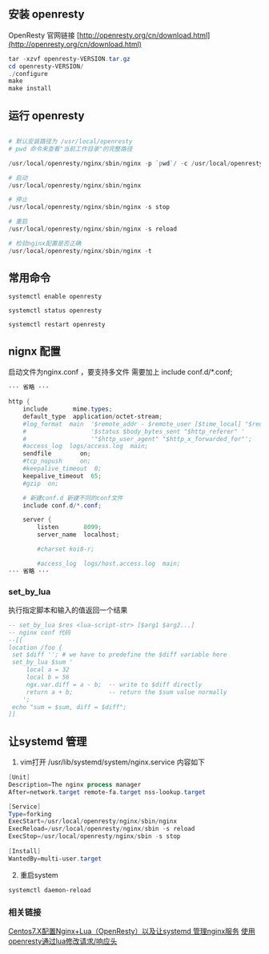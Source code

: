 ## 安装 openresty

OpenResty 官网链接 [http://openresty.org/cn/download.html](http://openresty.org/cn/download.html)

```powershell
tar -xzvf openresty-VERSION.tar.gz
cd openresty-VERSION/
./configure
make
make install
```

## 运行 openresty

```powershell

# 默认安装路径为 /usr/local/openresty
# pwd 命令来查看"当前工作目录"的完整路径

/usr/local/openresty/nginx/sbin/nginx -p `pwd`/ -c /usr/local/openresty/nginx/conf/nginx.conf

# 启动
/usr/local/openresty/nginx/sbin/nginx

# 停止
/usr/local/openresty/nginx/sbin/nginx -s stop

# 重启
/usr/local/openresty/nginx/sbin/nginx -s reload

# 检验nginx配置是否正确
/usr/local/openresty/nginx/sbin/nginx -t
```

## 常用命令

	systemctl enable openresty

	systemctl status openresty

	systemctl restart openresty

## nignx 配置
启动文件为nginx.conf ，要支持多文件 需要加上 include conf.d/*.conf;

```powershell
··· 省略 ···

http {
    include       mime.types;
    default_type  application/octet-stream;
    #log_format  main  '$remote_addr - $remote_user [$time_local] "$request" '
    #                  '$status $body_bytes_sent "$http_referer" '
    #                  '"$http_user_agent" "$http_x_forwarded_for"';
    #access_log  logs/access.log  main;
    sendfile        on;
    #tcp_nopush     on;
    #keepalive_timeout  0;
    keepalive_timeout  65;
    #gzip  on;

	# 新建conf.d 新建不同的conf文件
    include conf.d/*.conf;

    server {
        listen       8099;
        server_name  localhost;

        #charset koi8-r;

        #access_log  logs/host.access.log  main;
··· 省略 ···
```

### set_by_lua
执行指定脚本和输入的值返回一个结果

```lua
-- set_by_lua $res <lua-script-str> [$arg1 $arg2...]
-- nginx conf 代码
--[[
location /foo {
 set $diff ''; # we have to predefine the $diff variable here
 set_by_lua $sum '
     local a = 32
     local b = 56
     ngx.var.diff = a - b;  -- write to $diff directly
     return a + b;          -- return the $sum value normally
	';
 echo "sum = $sum, diff = $diff";
]]
```

## 让systemd 管理

1.   vim打开 /usr/lib/systemd/system/nginx.service 内容如下
```powershell
[Unit]
Description=The nginx process manager
After=network.target remote-fa.target nss-lookup.target

[Service]
Type=forking
ExecStart=/usr/local/openresty/nginx/sbin/nginx
ExecReload=/usr/local/openresty/nginx/sbin -s reload
ExecStop=/usr/local/openresty/nginx/sbin -s stop
          
[Install]
WantedBy=multi-user.target
```

2. 重启system

```powershell
systemctl daemon-reload
```

### 相关链接

[Centos7.X配置Nginx+Lua（OpenResty）以及让systemd 管理nginx服务](https://blog.csdn.net/it_10/article/details/89057257)
[使用openresty通过lua修改请求/响应头](https://blog.csdn.net/u013565163/article/details/105537199)